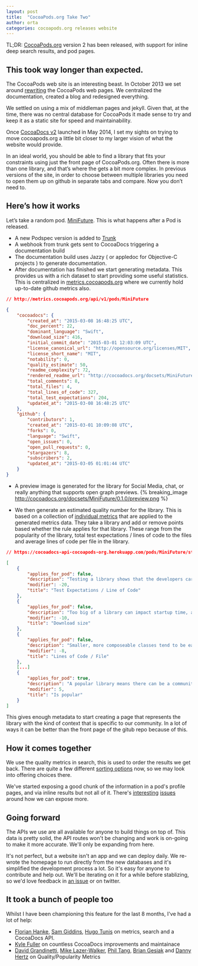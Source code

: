 ```yaml
---
layout: post
title:  "CocoaPods.org Take Two"
author: orta
categories: cocoapods.org releases website
---
```


TL;DR: [CocoaPods.org][1] version 2 has been released, with support for inline deep search results, and pod pages.

<!-- more -->


## This took way longer than expected.

The CocoaPods web site is an interesting beast. In October 2013 we set around [rewriting][2] the CocoaPods web pages. We centralized the documentation, created a blog and redesigned everything. 

We settled on using a mix of middleman pages and jekyll. Given that, at the time, there was no central database for CocoaPods  it made sense to try and keep it as a static site for speed and maintainability.

Once [CocoaDocs v2][3] launched in May 2014, I set my sights on trying to move cocoapods.org a little bit closer to my larger vision of what the website would provide.

In an ideal world, you should be able to find a library that fits your constraints using just the front page of CocoaPods.org. Often there is more than one library, and that’s where the gets a bit more complex. In previous versions of the site, in order to choose between multiple libraries you need to open them up on github in separate tabs and compare. Now you don’t need to.

## Here’s how it works

Let’s take a random pod. [MiniFuture][4]. This is what happens after a Pod is released.

* A new Podspec version is added to [Trunk][5]
* A webhook from trunk gets sent to CocoaDocs triggering a documentation build
* The documentation build uses Jazzy ( or appledoc for Objective-C projects ) to generate documentation. 
* After documentation has finished we start generating metadata. This provides us with a rich dataset to start providing some useful statistics. This is centralized in [metrics.cocoapods.org][6] where we currently hold up-to-date github metrics also.

```json
// http://metrics.cocoapods.org/api/v1/pods/MiniFuture

{
	"cocoadocs": {
	    "created_at": "2015-03-08 16:48:25 UTC",
	    "doc_percent": 22,
	    "dominant_language": "Swift",
	    "download_size": 416,
	    "initial_commit_date": "2015-03-01 12:03:09 UTC",
	    "license_canonical_url": "http://opensource.org/licenses/MIT",
	    "license_short_name": "MIT",
	    "notability": 0,
	    "quality_estimate": 50,
	    "readme_complexity": 72,
	    "rendered_readme_url": "http://cocoadocs.org/docsets/MiniFuture/0.1.0/README.html",
	    "total_comments": 8,
	    "total_files": 4,
	    "total_lines_of_code": 327,
	    "total_test_expectations": 204,
	    "updated_at": "2015-03-08 16:48:25 UTC"
	},
	"github": {
	    "contributors": 1,
	    "created_at": "2015-03-01 10:09:08 UTC",
	    "forks": 0,
	    "language": "Swift",
	    "open_issues": 0,
	    "open_pull_requests": 0,
	    "stargazers": 8,
	    "subscribers": 2,
	    "updated_at": "2015-03-05 01:01:44 UTC"
	}
}
```
* A preview image is generated for the library for Social Media, chat, or really anything that supports open graph previews.
  {% breaking_image http://cocoadocs.org/docsets/MiniFuture/0.1.0/preview.png %}
  
* We then generate an estimated quality number for the library. This is based on a collection of [individual metrics][7] that are applied to the generated metrics data. They take a library and add or remove points based whether the rule applies for that library. These range from the popularity of the library, total test expectations / lines of code to the files and average lines of code per file in the library.

```json
// https://cocoadocs-api-cocoapods-org.herokuapp.com/pods/MiniFuture/stats

[
	{
	    "applies_for_pod": false,
	    "description": "Testing a library shows that the developers care about long term quality on a project as internalized logic is made explicit via testing.",
	    "modifier": -20,
	    "title": "Test Expectations / Line of Code"
	},
	{
	    "applies_for_pod": false,
	    "description": "Too big of a library can impact startup time, and add redundant assets.",
	    "modifier": -10,
	    "title": "Download size"
	},
	{
	    "applies_for_pod": false,
	    "description": "Smaller, more composeable classes tend to be easier to understand.",
	    "modifier": -8,
	    "title": "Lines of Code / File"
	},
	[...]
	{
	    "applies_for_pod": true,
	    "description": "A popular library means there can be a community to help improve and maintain a project.",
	    "modifier": 5,
	    "title": "Is popular"
	}
]
```

This gives enough metadata to start creating a page that represents the library with the kind of context that is specific to our community. In a lot of ways it can be better than the front page of the gitub repo because of this.

## How it comes together

We use the quality metrics in search, this is used to order the results we get back. There are quite a few different [sorting options](https://github.com/CocoaPods/search.cocoapods.org/blob/master/lib/search.rb#L345) now, so we may look into offering choices there.

We've started exposing a good chunk of the information in a pod's profile pages, and via inline results but not all of it. There's [interesting](https://github.com/CocoaPods/cocoapods.org/issues/107) [issues](https://github.com/CocoaPods/cocoapods.org/issues/106) around how we can expose more.

## Going forward

The APIs we use are all available for anyone to build things on top of. This data is pretty solid, the API routes won't be changing and work is on-going to make it more accurate. We'll only be expanding from here.

It's not perfect, but a website isn't an app and we can deploy daily. We re-wrote the homepage to run directly from the new databases and it's simplified the development process a lot. So it's easy for anyone to contribute and help out. We'll be iterating on it for a while before stablizing, so we'd love feedback in [an issue](https://github.com/CocoaPods/cocoapods.org/issues/new) or on twitter.

## It took a bunch of people too

Whilst I have been championing this feature for the last 8 months, I've had a lot of help:

* [Florian Hanke][8], [Sam Giddins][9], [Hugo Tunis][10] on metrics, search and a CocoaDocs API.
* [Kyle Fuller][11] on countless CocoaDocs improvements and maintainace
* [David Grandinetti][12], [Mike Lazer-Walker][13], [Phil Tang][14], [Brian Gesiak][15] and [Danny Hertz][16] on Quality/Popularity Metrics


[1]:	http://cocoapods.org
[2]:	http://blog.cocoapods.org/redesign/
[3]:	http://blog.cocoapods.org/CocoaDocs2-Launch/
[4]:	http://cocoapods.org/pods/MiniFuture
[5]:	http://blog.cocoapods.org/CocoaPods-Trunk/
[6]:	http://blog.cocoapods.org/metrics-api/
[7]:	https://github.com/CocoaPods/cocoadocs-api/blob/master/quality_modifiers.rb
[8]:	http://florianhanke.com
[9]:	http://segiddins.me
[10]:	%5Bhttp://www.hugotunius.se
[11]:	http://kylefuller.co.uk
[12]:	http://dbgrandi.github.io
[13]:	http://lazerwalker.com
[14]:	http://tang.io
[15]:	http://modocache.svbtle.com
[16]:	https://twitter.com/dannyhertz